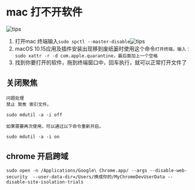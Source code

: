 # mac 打不开软件
![tips](~@imgs/1636192755453.jpg)
1.  打开mac 终端输入`sudo spctl --master-disable`![tips](~@imgs/20211106174916.png)
2.  macOS 10.15应用及插件安装出现移到废纸篓时使用这个命令`打开终端，输入： sudo xattr -r -d com.apple.quarantine，最后面加上一个空格` 
3.  找到你要打开的软件，拖到终端窗口中，回车执行，就可以正常打开文件了

## 关闭聚焦

```
问题处理
禁止 聚焦 索引文件。

sudo mdutil -a -i off

如果需要再次使用，可以通过以下命令重新开启。

sudo mdutil -a -i on

```
## chrome 开启跨域

```
sudo open -n /Applications/Google\ Chrome.app/ --args --disable-web-security  --user-data-dir=/Users/换成你的/MyChromeDevUserData --disable-site-isolation-trials

```